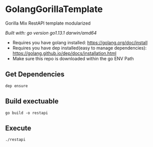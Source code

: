# GolangGorillaTemplate
Gorilla Mix RestAPI template modularized

*Built with: go version go1.13.1 darwin/amd64*

- Requires you have golang installed: https://golang.org/doc/install
- Requires you have dep installed(easy to manage dependencies): https://golang.github.io/dep/docs/installation.html
- Make sure this repo is downloaded within the go ENV Path

## Get Dependencies 
`dep ensure`

## Build exectuable
`go build -o restapi`

## Execute
`./restapi`
